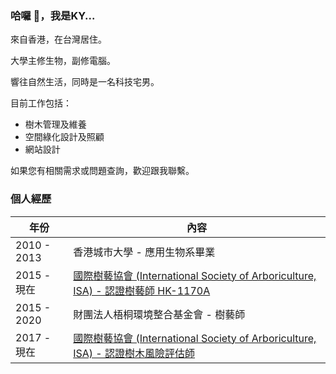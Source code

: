 ### 哈囉 👋，我是KY...

來自香港，在台灣居住。

大學主修生物，副修電腦。

響往自然生活，同時是一名科技宅男。

目前工作包括：
- 樹木管理及維養
- 空間綠化設計及照顧
- 網站設計

如果您有相關需求或問題查詢，歡迎跟我聯繫。

### 個人經歷
|年份|內容|
| ----------- | ----------- |
|2010 - 2013|香港城市大學 - 應用生物系畢業|
|2015 - 現在|[國際樹藝協會 (International Society of Arboriculture, ISA) - 認證樹藝師 HK-1170A](https://certificates.isa-arbor.com/4e808491-d4df-4104-a2eb-0d8f13800d15)|
|2015 - 2020|財團法人梧桐環境整合基金會 - 樹藝師|
|2017 - 現在|[國際樹藝協會 (International Society of Arboriculture, ISA) - 認證樹木風險評估師](https://certificates.isa-arbor.com/cd20c83c-cfab-4d58-8ed0-c99951ea7827)|
